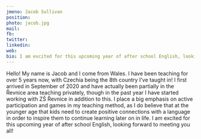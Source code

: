 ```yaml
---
jmeno: Jacob Sullivan
position: 
photo: jacob.jpg
mail: 
fb: 
twitter: 
linkedin: 
web: 
bio: I am excited for this upcoming year of after school English, looking forward to meeting you all!
---
```

Hello! My name is Jacob and I come from Wales. I have been teaching for over 5 years now, with Czechia being the 8th country I've taught in! I first arrived in September of 2020 and have actually been partially in the Řevnice area teaching privately, though in the past year I have started working with ZŠ Řevnice in addition to this. I place a big emphasis on active participation and games in my teaching method, as I do believe that at the younger age that kids need to create positive connections with a language in order to inspire them to continue learning later on in life. I am excited for this upcoming year of after school English, looking forward to meeting you all!
